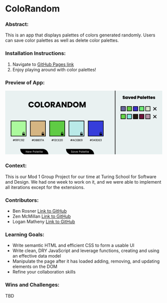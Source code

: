 # ColoRandom

### Abstract:
This is an app that displays palettes of colors generated randomly. Users can save color palettes as well as delete color palettes.

### Installation Instructions:
1. Navigate to [GitHub Pages link](https://ben-rosner-williamsburg.github.io/coloRandom/)
2. Enjoy playing around with color palettes!

### Preview of App:
![ColoRandom](ColoRandom_ScreenShot.png)

### Context:
This is our Mod 1 Group Project for our time at Turing School for Software and Design. We had one week to work on it, and we were able to implement
all iterations except for the extensions.

### Contributors:
- Ben Rosner [Link to GitHub](https://github.com/ben-rosner-williamsburg)
- Zen McMillan [Link to GitHub](https://github.com/zenmcmillan)
- Logan Matheny [Link to GitHub](https://github.com/loganpaulmatheny)

### Learning Goals:
- Write semantic HTML and efficient CSS to form a usable UI
- Write clean, DRY JavaScript and leverage functions, creating and using an effective data model
- Manipulate the page after it has loaded adding, removing, and updating elements on the DOM
- Refine your collaboration skills

### Wins and Challenges:
TBD